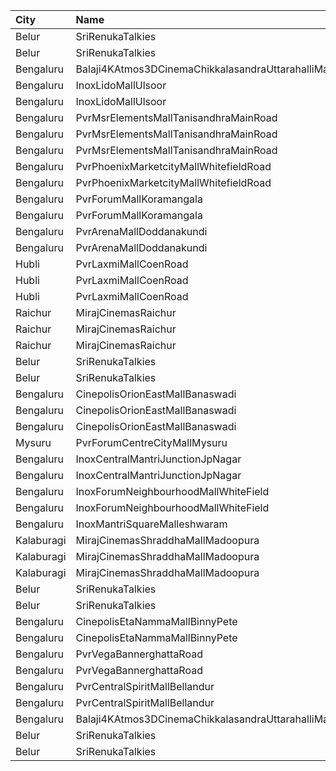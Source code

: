 | City       | Name                                                 | Language |  Time | Type        | Price | Capacity | Booked |
| :--------- | :--------------------------------------------------- | :------- | ----: | :---------- | ----: | -------: | -----: |
| Belur      | SriRenukaTalkies                                     | Kannada  | 10:30 | Balcony     |  121₹ |       33 |      8 |
| Belur      | SriRenukaTalkies                                     | Kannada  | 10:30 | FirstClass  |  101₹ |      110 |     10 |
| Bengaluru  | Balaji4KAtmos3DCinemaChikkalasandraUttarahalliMainRd | Kannada  | 11:00 | Gold        |  150₹ |      290 |    178 |
| Bengaluru  | InoxLidoMallUlsoor                                   | Kannada  | 11:15 | Gold        |  290₹ |        7 |      0 |
| Bengaluru  | InoxLidoMallUlsoor                                   | Kannada  | 11:15 | Premiere    |  140₹ |       65 |      0 |
| Bengaluru  | PvrMsrElementsMallTanisandhraMainRoad                | Kannada  | 11:20 | Classic     |  150₹ |       45 |      2 |
| Bengaluru  | PvrMsrElementsMallTanisandhraMainRoad                | Kannada  | 11:20 | Prime       |  170₹ |       10 |      0 |
| Bengaluru  | PvrMsrElementsMallTanisandhraMainRoad                | Kannada  | 11:20 | Recliner    |  250₹ |        5 |      0 |
| Bengaluru  | PvrPhoenixMarketcityMallWhitefieldRoad               | Kannada  | 12:00 | Classic     |  170₹ |       36 |      0 |
| Bengaluru  | PvrPhoenixMarketcityMallWhitefieldRoad               | Kannada  | 12:00 | Recliner    |  310₹ |        2 |      0 |
| Bengaluru  | PvrForumMallKoramangala                              | Kannada  | 12:15 | Classic     |  170₹ |       78 |      0 |
| Bengaluru  | PvrForumMallKoramangala                              | Kannada  | 12:15 | Recliner    |  350₹ |        6 |      0 |
| Bengaluru  | PvrArenaMallDoddanakundi                             | Kannada  | 12:55 | Classic     |  170₹ |       51 |      0 |
| Bengaluru  | PvrArenaMallDoddanakundi                             | Kannada  | 12:55 | Prime       |  190₹ |       15 |      0 |
| Hubli      | PvrLaxmiMallCoenRoad                                 | Kannada  | 13:00 | Classic     |  110₹ |       32 |      0 |
| Hubli      | PvrLaxmiMallCoenRoad                                 | Kannada  | 13:00 | Prime       |  210₹ |        5 |      0 |
| Hubli      | PvrLaxmiMallCoenRoad                                 | Kannada  | 13:00 | ClassicPlus |  110₹ |       64 |      0 |
| Raichur    | MirajCinemasRaichur                                  | Kannada  | 13:00 | Silver      |  140₹ |       15 |      0 |
| Raichur    | MirajCinemasRaichur                                  | Kannada  | 13:00 | Executive   |  160₹ |       45 |      0 |
| Raichur    | MirajCinemasRaichur                                  | Kannada  | 13:00 | Gold        |  180₹ |       30 |      0 |
| Belur      | SriRenukaTalkies                                     | Kannada  | 13:30 | Balcony     |  121₹ |       33 |      8 |
| Belur      | SriRenukaTalkies                                     | Kannada  | 13:30 | FirstClass  |  101₹ |      110 |     10 |
| Bengaluru  | CinepolisOrionEastMallBanaswadi                      | Kannada  | 14:20 | Normal      |  140₹ |       15 |      0 |
| Bengaluru  | CinepolisOrionEastMallBanaswadi                      | Kannada  | 14:20 | Executive   |  160₹ |       51 |      0 |
| Bengaluru  | CinepolisOrionEastMallBanaswadi                      | Kannada  | 14:20 | Premium     |  180₹ |       26 |      0 |
| Mysuru     | PvrForumCentreCityMallMysuru                         | Kannada  | 14:35 | Classic     |  160₹ |       76 |      2 |
| Bengaluru  | InoxCentralMantriJunctionJpNagar                     | Kannada  | 14:50 | Club        |  170₹ |      116 |      0 |
| Bengaluru  | InoxCentralMantriJunctionJpNagar                     | Kannada  | 14:50 | Royal       |  320₹ |        2 |      0 |
| Bengaluru  | InoxForumNeighbourhoodMallWhiteField                 | Kannada  | 14:50 | Premiere    |  140₹ |       78 |     77 |
| Bengaluru  | InoxForumNeighbourhoodMallWhiteField                 | Kannada  | 14:50 | Silver      |  160₹ |       79 |     46 |
| Bengaluru  | InoxMantriSquareMalleshwaram                         | Kannada  | 15:20 | Club        |  190₹ |      103 |      0 |
| Kalaburagi | MirajCinemasShraddhaMallMadoopura                    | Kannada  | 16:20 | Special     |  160₹ |       60 |     30 |
| Kalaburagi | MirajCinemasShraddhaMallMadoopura                    | Kannada  | 16:20 | Executive   |  180₹ |      236 |    118 |
| Kalaburagi | MirajCinemasShraddhaMallMadoopura                    | Kannada  | 16:20 | Gold        |  350₹ |       20 |     10 |
| Belur      | SriRenukaTalkies                                     | Kannada  | 16:30 | Balcony     |  121₹ |       33 |      8 |
| Belur      | SriRenukaTalkies                                     | Kannada  | 16:30 | FirstClass  |  101₹ |      110 |     10 |
| Bengaluru  | CinepolisEtaNammaMallBinnyPete                       | Kannada  | 18:10 | Executive   |  170₹ |       35 |      0 |
| Bengaluru  | CinepolisEtaNammaMallBinnyPete                       | Kannada  | 18:10 | Premium     |  170₹ |       20 |      0 |
| Bengaluru  | PvrVegaBannerghattaRoad                              | Kannada  | 18:25 | Classic     |  200₹ |       43 |      0 |
| Bengaluru  | PvrVegaBannerghattaRoad                              | Kannada  | 18:25 | Recliner    |  350₹ |        4 |      0 |
| Bengaluru  | PvrCentralSpiritMallBellandur                        | Kannada  | 19:00 | Classic     |  190₹ |       25 |      0 |
| Bengaluru  | PvrCentralSpiritMallBellandur                        | Kannada  | 19:00 | Prime       |  210₹ |       16 |      0 |
| Bengaluru  | Balaji4KAtmos3DCinemaChikkalasandraUttarahalliMainRd | Kannada  | 19:00 | Gold        |  150₹ |      290 |    178 |
| Belur      | SriRenukaTalkies                                     | Kannada  | 19:30 | Balcony     |  121₹ |       33 |      8 |
| Belur      | SriRenukaTalkies                                     | Kannada  | 19:30 | FirstClass  |  101₹ |      110 |     10 |